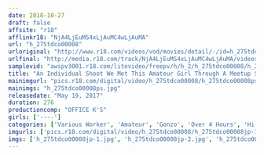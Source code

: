 ```yaml
---
date: 2018-10-27
draft: false
affsite: "r18"
afflinkr18: "NjA4LjEuMS4xLjAuMC4wLjAuMA"
url: "h_275tdco00008"
urloriginal: "http://www.r18.com/videos/vod/movies/detail/-/id=h_275tdco00008"
urlfinal: "http://media.r18.com/track/NjA4LjEuMS4xLjAuMC4wLjAuMA/videos/vod/movies/detail/-/id=h_275tdco00008"
samplevid: "awspv3001.r18.com/litevideo/freepv/h/h_2/h_275tdco00008/h_275tdco00008_dmb_w.mp4"
title: "An Individual Shoot We Met This Amateur Girl Through A Meetup Site For Some POV Filming 2 4.5 Hours/4 Girls This Video Will Prove That Mildly Ugly Girls Can Be Seriously Sexy!!"
mainimgurl: "pics.r18.com/digital/video/h_275tdco00008/h_275tdco00008ps.jpg"
mainimgs: "h_275tdco00008ps.jpg"
releasedate: "May 19, 2017"
duration: 276
productioncomp: "OFFICE K'S"
girls: ['----']
categories: ['Various Worker', 'Amateur', 'Gonzo', 'Over 4 Hours', 'Hi-Def']
imgurls: ['pics.r18.com/digital/video/h_275tdco00008/h_275tdco00008jp-1.jpg', 'pics.r18.com/digital/video/h_275tdco00008/h_275tdco00008jp-2.jpg', 'pics.r18.com/digital/video/h_275tdco00008/h_275tdco00008jp-3.jpg', 'pics.r18.com/digital/video/h_275tdco00008/h_275tdco00008jp-4.jpg', 'pics.r18.com/digital/video/h_275tdco00008/h_275tdco00008jp-5.jpg', 'pics.r18.com/digital/video/h_275tdco00008/h_275tdco00008jp-6.jpg', 'pics.r18.com/digital/video/h_275tdco00008/h_275tdco00008jp-7.jpg', 'pics.r18.com/digital/video/h_275tdco00008/h_275tdco00008jp-8.jpg', 'pics.r18.com/digital/video/h_275tdco00008/h_275tdco00008jp-9.jpg', 'pics.r18.com/digital/video/h_275tdco00008/h_275tdco00008jp-10.jpg', 'pics.r18.com/digital/video/h_275tdco00008/h_275tdco00008jp-11.jpg', 'pics.r18.com/digital/video/h_275tdco00008/h_275tdco00008jp-12.jpg', 'pics.r18.com/digital/video/h_275tdco00008/h_275tdco00008jp-13.jpg', 'pics.r18.com/digital/video/h_275tdco00008/h_275tdco00008jp-14.jpg', 'pics.r18.com/digital/video/h_275tdco00008/h_275tdco00008jp-15.jpg', 'pics.r18.com/digital/video/h_275tdco00008/h_275tdco00008jp-16.jpg', 'pics.r18.com/digital/video/h_275tdco00008/h_275tdco00008jp-17.jpg', 'pics.r18.com/digital/video/h_275tdco00008/h_275tdco00008jp-18.jpg', 'pics.r18.com/digital/video/h_275tdco00008/h_275tdco00008jp-19.jpg', 'pics.r18.com/digital/video/h_275tdco00008/h_275tdco00008jp-20.jpg']
imgs: ['h_275tdco00008jp-1.jpg', 'h_275tdco00008jp-2.jpg', 'h_275tdco00008jp-3.jpg', 'h_275tdco00008jp-4.jpg', 'h_275tdco00008jp-5.jpg', 'h_275tdco00008jp-6.jpg', 'h_275tdco00008jp-7.jpg', 'h_275tdco00008jp-8.jpg', 'h_275tdco00008jp-9.jpg', 'h_275tdco00008jp-10.jpg', 'h_275tdco00008jp-11.jpg', 'h_275tdco00008jp-12.jpg', 'h_275tdco00008jp-13.jpg', 'h_275tdco00008jp-14.jpg', 'h_275tdco00008jp-15.jpg', 'h_275tdco00008jp-16.jpg', 'h_275tdco00008jp-17.jpg', 'h_275tdco00008jp-18.jpg', 'h_275tdco00008jp-19.jpg', 'h_275tdco00008jp-20.jpg']
---
```


